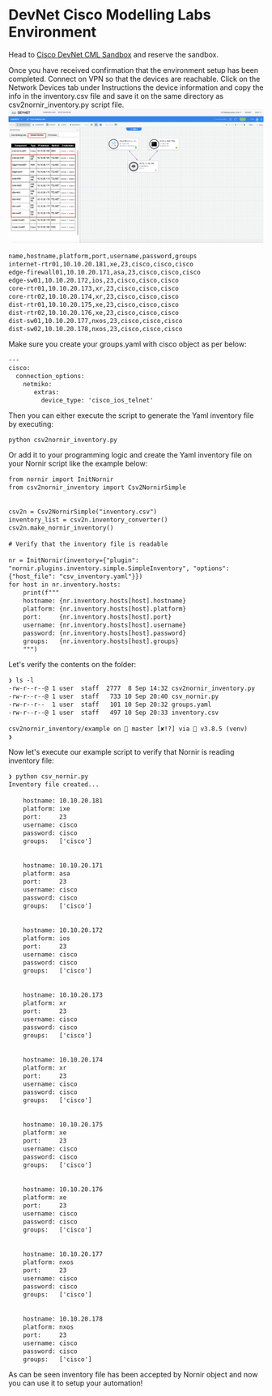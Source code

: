DevNet Cisco Modelling Labs Environment
=======================================

Head to [Cisco DevNet CML Sandbox](https://devnetsandbox.cisco.com/RM/Diagram/Index/45100600-b413-4471-b28e-b014eb824555?diagramType=Topology) and reserve the sandbox.

Once you have received confirmation that the environment setup has been completed. Connect on VPN so that the devices are reachable. 
Click on the Network Devices tab under Instructions  the device information and copy the info in the inventory.csv file and save it on the same directory as csv2nornir_inventory.py script file.
![Network Devices](assets/net_devices.png)

```
name,hostname,platform,port,username,password,groups
internet-rtr01,10.10.20.181,xe,23,cisco,cisco,cisco
edge-firewall01,10.10.20.171,asa,23,cisco,cisco,cisco
edge-sw01,10.10.20.172,ios,23,cisco,cisco,cisco
core-rtr01,10.10.20.173,xr,23,cisco,cisco,cisco
core-rtr02,10.10.20.174,xr,23,cisco,cisco,cisco
dist-rtr01,10.10.20.175,xe,23,cisco,cisco,cisco
dist-rtr02,10.10.20.176,xe,23,cisco,cisco,cisco
dist-sw01,10.10.20.177,nxos,23,cisco,cisco,cisco
dist-sw02,10.10.20.178,nxos,23,cisco,cisco,cisco
```
Make sure you create your groups.yaml with cisco object as per below:

```
---
cisco:
  connection_options:
    netmiko:
       extras:
         device_type: 'cisco_ios_telnet'
```
Then you can either execute the script to generate the Yaml inventory file by executing:
```
python csv2nornir_inventory.py
```
Or add it to your programming logic and create the Yaml inventory file on your Nornir script like the example below:

```
from nornir import InitNornir
from csv2nornir_inventory import Csv2NornirSimple


csv2n = Csv2NornirSimple("inventory.csv")
inventory_list = csv2n.inventory_converter()
csv2n.make_nornir_inventory()

# Verify that the inventory file is readable

nr = InitNornir(inventory={"plugin": "nornir.plugins.inventory.simple.SimpleInventory", "options": {"host_file": "csv_inventory.yaml"}})
for host in nr.inventory.hosts:
    print(f"""
    hostname: {nr.inventory.hosts[host].hostname}
    platform: {nr.inventory.hosts[host].platform}
    port:     {nr.inventory.hosts[host].port}
    username: {nr.inventory.hosts[host].username}
    password: {nr.inventory.hosts[host].password}
    groups:   {nr.inventory.hosts[host].groups}
    """)
```

Let's verify the contents on the folder:
```
❯ ls -l
-rw-r--r--@ 1 user  staff  2777  8 Sep 14:32 csv2nornir_inventory.py
-rw-r--r--@ 1 user  staff   733 10 Sep 20:40 csv_nornir.py
-rw-r--r--  1 user  staff   101 10 Sep 20:32 groups.yaml
-rw-r--r--@ 1 user  staff   497 10 Sep 20:33 inventory.csv

csv2nornir_inventory/example on  master [✘!?] via 🐍 v3.8.5 (venv)
❯
```

Now let's execute our example script to verify that Nornir is reading inventory file:
```
❯ python csv_nornir.py
Inventory file created...

    hostname: 10.10.20.181
    platform: ixe
    port:     23
    username: cisco
    password: cisco
    groups:   ['cisco']


    hostname: 10.10.20.171
    platform: asa
    port:     23
    username: cisco
    password: cisco
    groups:   ['cisco']


    hostname: 10.10.20.172
    platform: ios
    port:     23
    username: cisco
    password: cisco
    groups:   ['cisco']


    hostname: 10.10.20.173
    platform: xr
    port:     23
    username: cisco
    password: cisco
    groups:   ['cisco']


    hostname: 10.10.20.174
    platform: xr
    port:     23
    username: cisco
    password: cisco
    groups:   ['cisco']


    hostname: 10.10.20.175
    platform: xe
    port:     23
    username: cisco
    password: cisco
    groups:   ['cisco']


    hostname: 10.10.20.176
    platform: xe
    port:     23
    username: cisco
    password: cisco
    groups:   ['cisco']


    hostname: 10.10.20.177
    platform: nxos
    port:     23
    username: cisco
    password: cisco
    groups:   ['cisco']


    hostname: 10.10.20.178
    platform: nxos
    port:     23
    username: cisco
    password: cisco
    groups:   ['cisco']
```

As can be seen inventory file has been accepted by Nornir object and now you can use it to setup your automation!

